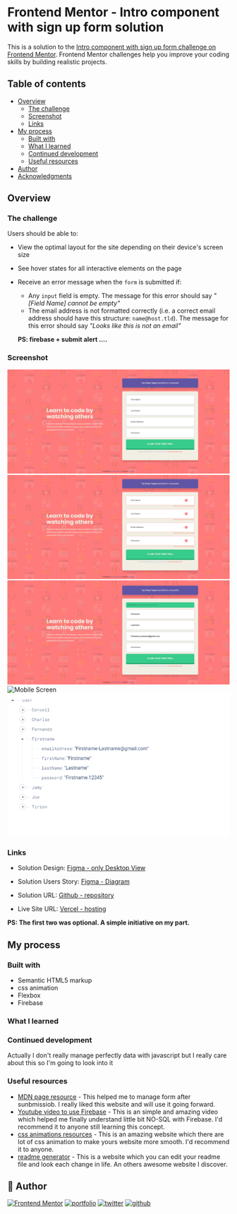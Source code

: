 # Frontend Mentor - Intro component with sign up form solution

This is a solution to the [Intro component with sign up form challenge on Frontend Mentor](https://www.frontendmentor.io/challenges/intro-component-with-signup-form-5cf91bd49edda32581d28fd1). Frontend Mentor challenges help you improve your coding skills by building realistic projects. 

## Table of contents

- [Overview](#overview)
  - [The challenge](#the-challenge)
  - [Screenshot](#screenshot)
  - [Links](#links)
- [My process](#my-process)
  - [Built with](#built-with)
  - [What I learned](#what-i-learned)
  - [Continued development](#continued-development)
  - [Useful resources](#useful-resources)
- [Author](#author)
- [Acknowledgments](#acknowledgments)


## Overview

### The challenge

Users should be able to:

- View the optimal layout for the site depending on their device's screen size
- See hover states for all interactive elements on the page
- Receive an error message when the `form` is submitted if:
  - Any `input` field is empty. The message for this error should say *"[Field Name] cannot be empty"*
  - The email address is not formatted correctly (i.e. a correct email address should have this structure: `name@host.tld`). The message for this error should say *"Looks like this is not an email"*

  **PS: firebase + submit alert ....**

### Screenshot

![Desktop Screen](./screenshots/DesktopView.png)
![Desktop Screen * Active states](./screenshots/DesktopView-activeState.png)
![Desktop Screen * Success submit](./screenshots/DesktopView-successSubmit.png)
![Mobile Screen](https://github.com/404diaby/intro-component-with-sign-up-form/assets/85366150/ac9958de-b375-412c-8ce6-923268fa4858)
![Firebase Database](./screenshots/FirebaseDatabase.png/)








### Links

- Solution Design: [Figma - only Desktop View](https://www.figma.com/file/XJeeX7mLhLa4GOrtFNzpRc/signup-form?type=design&mode=design&t=2pJQDxuug6tJdrfN-1)
- Solution Users Story: [Figma - Diagram](https://www.figma.com/file/1a6Sj0CaarcrDQm6I8qY2s/signup-form---diagram---user-story?type=whiteboard&node-id=975%3A342&t=ZNFxXD0rtXn6fnoL-1)

- Solution URL: [Github - repository](https://github.com/404diaby/intro-component-with-sign-up-form)
- Live Site URL: [Vercel - hosting](https://intro-component-with-sign-up-form-one-mocha.vercel.app/)

**PS: The first two was optional. A simple initiative on my part.**
## My process

### Built with

- Semantic HTML5 markup
- css animation
- Flexbox
- Firebase

### What I learned


### Continued development

Actually I don't really manage perfectly data with javascript but  I really care about this so I'm going to look into it

### Useful resources

- [MDN page resource](https://developer.mozilla.org/fr/docs/Learn/Forms/Form_validation) - This helped me to manage form after sunbmissiob. I really liked this website and will use it going forward.
- [Youtube video to use Firebase](https://www.youtube.com/watch?v=2crtIMKf9bs&ab_channel=CreativeTutorial) - This is an simple and amazing video which helped me finally understand little bit NO-SQL with Firebase. I'd recommend it to anyone still learning this concept.
- [css animations  resources](https://animista.net/) - This is an amazing website which  there are lot of css animation to make yours website more smooth. I'd recommend it to anyone.
- [readme generator](https://readme.so/fr/editor) - This is a website which you can edit your readme file and look each change in life. An others awesome website I discover.



## 🔗 Author

[![Frontend Mentor](https://img.shields.io/badge/Front--end_mentor-0A66C2?style=for-the-badge&logo=symfony&logoColor=white)](https://www.frontendmentor.io/profile/404diaby)
[![portfolio](https://img.shields.io/badge/my_portfolio-FF7B00?style=for-the-badge&logo=ko-fi&logoColor=white)](https://diaby-mamadou.vercel.app/)
[![twitter](https://img.shields.io/badge/twitter-1DA1F2?style=for-the-badge&logo=twitter&logoColor=white)](https://twitter.com/404diaby)
[![github](https://img.shields.io/badge/github-000?style=for-the-badge&logo=github&logoColor=white)](https://github.com/404diaby)


